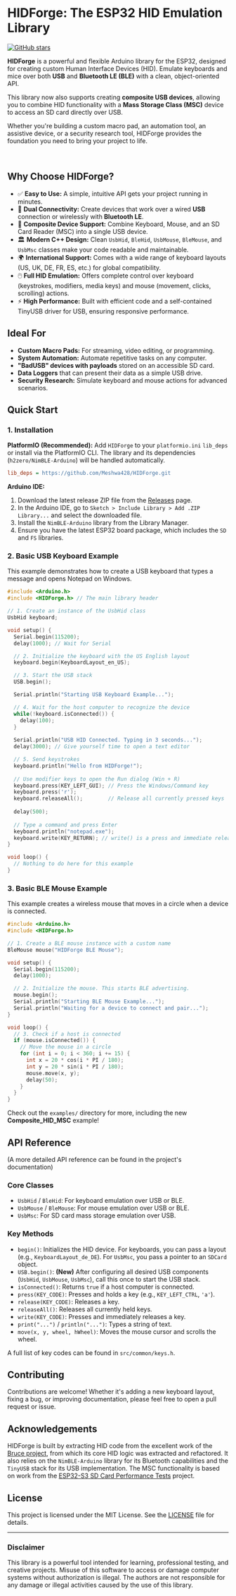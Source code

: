 # HIDForge: The ESP32 HID Emulation Library

[![GitHub stars](https://img.shields.io/github/stars/Meshwa428/HIDForge?style=social)](https://github.com/Meshwa428/HIDForge/stargazers)

**HIDForge** is a powerful and flexible Arduino library for the ESP32, designed for creating custom Human Interface Devices (HID). Emulate keyboards and mice over both **USB** and **Bluetooth LE (BLE)** with a clean, object-oriented API.

This library now also supports creating **composite USB devices**, allowing you to combine HID functionality with a **Mass Storage Class (MSC)** device to access an SD card directly over USB.

Whether you're building a custom macro pad, an automation tool, an assistive device, or a security research tool, HIDForge provides the foundation you need to bring your project to life.

<br>

## Why Choose HIDForge?

-   ✅ **Easy to Use:** A simple, intuitive API gets your project running in minutes.
-   🔌 **Dual Connectivity:** Create devices that work over a wired **USB** connection or wirelessly with **Bluetooth LE**.
-   💾 **Composite Device Support:** Combine Keyboard, Mouse, and an SD Card Reader (MSC) into a single USB device.
-   🏛️ **Modern C++ Design:** Clean `UsbHid`, `BleHid`, `UsbMouse`, `BleMouse`, and `UsbMsc` classes make your code readable and maintainable.
-   🌍 **International Support:** Comes with a wide range of keyboard layouts (US, UK, DE, FR, ES, etc.) for global compatibility.
-   🖱️ **Full HID Emulation:** Offers complete control over keyboard (keystrokes, modifiers, media keys) and mouse (movement, clicks, scrolling) actions.
-   ⚡ **High Performance:** Built with efficient code and a self-contained TinyUSB driver for USB, ensuring responsive performance.

## Ideal For

*   **Custom Macro Pads:** For streaming, video editing, or programming.
*   **System Automation:** Automate repetitive tasks on any computer.
*   **"BadUSB" devices with payloads** stored on an accessible SD card.
*   **Data Loggers** that can present their data as a simple USB drive.
*   **Security Research:** Simulate keyboard and mouse actions for advanced scenarios.

## Quick Start

### 1. Installation

**PlatformIO (Recommended):**
Add `HIDForge` to your `platformio.ini` `lib_deps` or install via the PlatformIO CLI. The library and its dependencies (`h2zero/NimBLE-Arduino`) will be handled automatically.
```ini
lib_deps = https://github.com/Meshwa428/HIDForge.git
```

**Arduino IDE:**
1.  Download the latest release ZIP file from the [Releases](https://github.com/Meshwa428/HIDForge/releases) page.
2.  In the Arduino IDE, go to `Sketch > Include Library > Add .ZIP Library...` and select the downloaded file.
3.  Install the `NimBLE-Arduino` library from the Library Manager.
4.  Ensure you have the latest ESP32 board package, which includes the `SD` and `FS` libraries.

### 2. Basic USB Keyboard Example

This example demonstrates how to create a USB keyboard that types a message and opens Notepad on Windows.

```cpp
#include <Arduino.h>
#include <HIDForge.h> // The main library header

// 1. Create an instance of the UsbHid class
UsbHid keyboard;

void setup() {
  Serial.begin(115200);
  delay(1000); // Wait for Serial

  // 2. Initialize the keyboard with the US English layout
  keyboard.begin(KeyboardLayout_en_US);

  // 3. Start the USB stack
  USB.begin();

  Serial.println("Starting USB Keyboard Example...");

  // 4. Wait for the host computer to recognize the device
  while(!keyboard.isConnected()) {
    delay(100);
  }
  
  Serial.println("USB HID Connected. Typing in 3 seconds...");
  delay(3000); // Give yourself time to open a text editor

  // 5. Send keystrokes
  keyboard.println("Hello from HIDForge!");
  
  // Use modifier keys to open the Run dialog (Win + R)
  keyboard.press(KEY_LEFT_GUI); // Press the Windows/Command key
  keyboard.press('r');
  keyboard.releaseAll();        // Release all currently pressed keys
  
  delay(500);
  
  // Type a command and press Enter
  keyboard.println("notepad.exe");
  keyboard.write(KEY_RETURN); // write() is a press and immediate release
}

void loop() {
  // Nothing to do here for this example
}
```

### 3. Basic BLE Mouse Example

This example creates a wireless mouse that moves in a circle when a device is connected.

```cpp
#include <Arduino.h>
#include <HIDForge.h>

// 1. Create a BLE mouse instance with a custom name
BleMouse mouse("HIDForge BLE Mouse");

void setup() {
  Serial.begin(115200);
  delay(1000);

  // 2. Initialize the mouse. This starts BLE advertising.
  mouse.begin();
  Serial.println("Starting BLE Mouse Example...");
  Serial.println("Waiting for a device to connect and pair...");
}

void loop() {
  // 3. Check if a host is connected
  if (mouse.isConnected()) {
    // Move the mouse in a circle
    for (int i = 0; i < 360; i += 15) {
      int x = 20 * cos(i * PI / 180);
      int y = 20 * sin(i * PI / 180);
      mouse.move(x, y);
      delay(50);
    }
  }
}
```

Check out the `examples/` directory for more, including the new **Composite_HID_MSC** example!

## API Reference

(A more detailed API reference can be found in the project's documentation)

### Core Classes
-   `UsbHid` / `BleHid`: For keyboard emulation over USB or BLE.
-   `UsbMouse` / `BleMouse`: For mouse emulation over USB or BLE.
-   `UsbMsc`: For SD card mass storage emulation over USB.

### Key Methods

-   `begin()`: Initializes the HID device. For keyboards, you can pass a layout (e.g., `KeyboardLayout_de_DE`). For `UsbMsc`, you pass a pointer to an `SDCard` object.
-   `USB.begin()`: **(New)** After configuring all desired USB components (`UsbHid`, `UsbMouse`, `UsbMsc`), call this once to start the USB stack.
-   `isConnected()`: Returns `true` if a host computer is connected.
-   `press(KEY_CODE)`: Presses and holds a key (e.g., `KEY_LEFT_CTRL`, `'a'`).
-   `release(KEY_CODE)`: Releases a key.
-   `releaseAll()`: Releases all currently held keys.
-   `write(KEY_CODE)`: Presses and immediately releases a key.
-   `print("...")` / `println("...")`: Types a string of text.
-   `move(x, y, wheel, hWheel)`: Moves the mouse cursor and scrolls the wheel.

A full list of key codes can be found in `src/common/keys.h`.

## Contributing

Contributions are welcome! Whether it's adding a new keyboard layout, fixing a bug, or improving documentation, please feel free to open a pull request or issue.

## Acknowledgements

HIDForge is built by extracting HID code from the excellent work of the [Bruce project](https://github.com/pr3y/Bruce), from which its core HID logic was extracted and refactored. It also relies on the `NimBLE-Arduino` library for its Bluetooth capabilities and the `TinyUSB` stack for its USB implementation. The MSC functionality is based on work from the [ESP32-S3 SD Card Performance Tests](https://github.com/atomic14/esp32-s3-sdcard) project.

## License

This project is licensed under the MIT License. See the [LICENSE](LICENSE) file for details.

---
### Disclaimer
This library is a powerful tool intended for learning, professional testing, and creative projects. Misuse of this software to access or damage computer systems without authorization is illegal. The authors are not responsible for any damage or illegal activities caused by the use of this library.